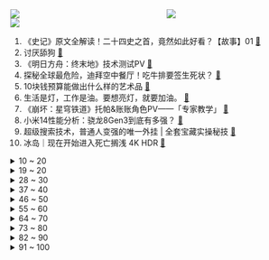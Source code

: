 <div >
	<a style="float:left;width:55%;" href = "https://github.com/anuraghazra/github-readme-stats">
	 <img src = "https://github-readme-stats.vercel.app/api?username=iuuuuuaena&theme=buefy&show_icons=true"/>
	</a>
	<a  style="float:right;width:45%" href = "https://github.com/anuraghazra/github-readme-stats">
	 <img  src="https://github-readme-stats.vercel.app/api/top-langs/?username=anuraghazra&layout=compact"/>
	</a>
	</div>

[![](https://img.shields.io/badge/jxd-@jxdgogogo.xyz-yellowgreen.svg)](https://www.jxdgogogo.xyz)<br>
1. 《史记》原文全解读！二十四史之首，竟然如此好看？【故事】01 [:link:](//www.bilibili.com/video/BV1cM41197ui) <br>
2. 讨厌舔狗 [:link:](//www.bilibili.com/video/BV1Eu4y1E7wp) <br>
3. 《明日方舟：终末地》技术测试PV [:link:](//www.bilibili.com/video/BV1ph4y1i7Ua) <br>
4. 探秘全球最危险，迪拜空中餐厅！吃牛排要签生死状？ [:link:](//www.bilibili.com/video/BV1mw411F7VZ) <br>
5. 10块钱预算能做出什么样的艺术品 [:link:](//www.bilibili.com/video/BV1Xw411B7Gf) <br>
6. 生活是灯，工作是油。要想亮灯，就要加油。 [:link:](//www.bilibili.com/video/BV1C84y1R76d) <br>
7. 《崩坏：星穹铁道》托帕&账账角色PV——「专家教学」 [:link:](//www.bilibili.com/video/BV1kN4y1r7AL) <br>
8. 小米14性能分析：骁龙8Gen3到底有多强？ [:link:](//www.bilibili.com/video/BV1me411R7Ha) <br>
9. 超级搜索技术，普通人变强的唯一外挂 | 全套宝藏实操秘技 [:link:](//www.bilibili.com/video/BV1yw411F7J1) <br>
10. 冰岛｜现在开始进入死亡搁浅 4K HDR [:link:](//www.bilibili.com/video/BV1rc411o7PJ) <br>
<details>
<summary>10 ~ 20</summary>

11. 你们传纸条都传什么内容？ [:link:](//www.bilibili.com/video/BV12j411e7pm) <br>
12. 当 代 年 轻 人 快 感 现 状 [:link:](//www.bilibili.com/video/BV13Q4y1W7rn) <br>
13. 转笔，但是降维打击！3分钟上手无限轮回转笔连招！ [:link:](//www.bilibili.com/video/BV15G411C7Uv) <br>
14. 戏曲国家队组合出战！《云上五骁·倏忽之战》好戏开场！ [:link:](//www.bilibili.com/video/BV1sH4y1r7pi) <br>
15. 这家健身房跑路的原因连法官听了都落泪... [:link:](//www.bilibili.com/video/BV14C4y137ei) <br>
16. 世界上最长的烤肉大串！30个师傅同时烤，200米长根本拿不动！ [:link:](//www.bilibili.com/video/BV1vw411z7EB) <br>
17. 「小白」小米14性能测评：骁龙8Gen3到底什么水平？ [:link:](//www.bilibili.com/video/BV17M411R7qy) <br>
18. 乡村真人版海贼王（6） [:link:](//www.bilibili.com/video/BV1Bg4y1d7vJ) <br>
19. 玩水？多玩会来！别赖我奥~ [:link:](//www.bilibili.com/video/BV1BC4y137nw) <br>
</details>
<details>
<summary>19 ~ 20</summary>

20. 写竹人写意墨竹 [:link:](//www.bilibili.com/video/BV1qN411W7A1) <br>
21. 今天玩个新鲜的 [:link:](//www.bilibili.com/video/BV1JM411X782) <br>
22. 【扁豆】如果是糟粕，为何能存在千年？一部神剧讲透中国式人情世故《岁月》P2 [:link:](//www.bilibili.com/video/BV1aN411W76P) <br>
23. 《原神》寻味之旅——「璃月食集」第五期 [:link:](//www.bilibili.com/video/BV12N411x7pe) <br>
24. 有没有一种可能，这钢筋粗的红绳栓错人了... [:link:](//www.bilibili.com/video/BV1KQ4y1W79b) <br>
25. 搞笑游戏瞬间，哈哈哈笑不停 [:link:](//www.bilibili.com/video/BV1Q84y1976f) <br>
26. 30斤巨大战斧牛排，用秘制蒜蓉酱烤，太香了 [:link:](//www.bilibili.com/video/BV1xc411o7Sb) <br>
27. 黑魔导女孩卡雕 diy卡图 [:link:](//www.bilibili.com/video/BV1fe411R7mb) <br>
28. 病人早就死了，黑心医院为赚钱假装抢救，印度电影《正义降临》 [:link:](//www.bilibili.com/video/BV1D84y197Vu) <br>
</details>
<details>
<summary>28 ~ 30</summary>

29. 干！ [:link:](//www.bilibili.com/video/BV1Kj411e7Ee) <br>
30. 神 不 在 西 天 [:link:](//www.bilibili.com/video/BV1Vh4y1B7he) <br>
31. 没有啥是过不去的，再坚持一下就上去了 [:link:](//www.bilibili.com/video/BV1xc411o7e6) <br>
32. 大学生第一次做宫保鸡丁，把师傅都逗笑了 [:link:](//www.bilibili.com/video/BV1HC4y137sJ) <br>
33. HR最不愿意劝退的两种人 [:link:](//www.bilibili.com/video/BV1Zg4y1d73u) <br>
34. 你有这种势利亲戚吗？ [:link:](//www.bilibili.com/video/BV1cu4y1Y7ZB) <br>
35. 家里217棵桂花树同时开花，染了一地的香。 [:link:](//www.bilibili.com/video/BV1U84y197NG) <br>
36. 韩国高考？？5000万韩国人的地狱 [:link:](//www.bilibili.com/video/BV1VC4y137A4) <br>
37. 我猫德学院要给狮子猫举办一场盛大的绝育典礼 [:link:](//www.bilibili.com/video/BV1cw411c7Zi) <br>
</details>
<details>
<summary>37 ~ 40</summary>

38. 凳子：好好好，这么玩儿是吧 [:link:](//www.bilibili.com/video/BV17Q4y1W73W) <br>
39. 儿子不爽父亲当牛郎！发起单挑，没打过！【阅片无数3rd 15】 [:link:](//www.bilibili.com/video/BV1We411d79z) <br>
40. 【崩坏3】「现在，是崩坏3的时间！」年度投票结果最终揭晓，舰长一起来看看吧~ [:link:](//www.bilibili.com/video/BV1uu4y1n78W) <br>
41. 《GTA6》全网最全泄露实机分析！角色、玩法、武器多方面解读——上期「Game墙」 [:link:](//www.bilibili.com/video/BV1GM411X71Z) <br>
42. 《神：赐你S级偷窃，你拿来偷我？》 开局觉醒SSS级天赋妙手空空！ 每一次攻击，都自带偷窃buff！从此化身贼不走空的江洋大盗！ [:link:](//www.bilibili.com/video/BV17Q4y1W7tN) <br>
43. 我 又 起 猛 了！？ [:link:](//www.bilibili.com/video/BV12w411F7Qd) <br>
44. 挑战150秒一个引体向上 [:link:](//www.bilibili.com/video/BV1ng4y1d7p9) <br>
45. 妈妈心疼我在上海过的很差，但其实… [:link:](//www.bilibili.com/video/BV1zN411W7Va) <br>
46. 过马路要一定要听指挥 [:link:](//www.bilibili.com/video/BV1yB4y1R7bo) <br>
</details>
<details>
<summary>46 ~ 50</summary>

47. 烦死了，这个季节穿不了一点 [:link:](//www.bilibili.com/video/BV1dN4y1C7RX) <br>
48. 【淮秀帮】假如诸葛亮带领大学生北伐！ [:link:](//www.bilibili.com/video/BV1EG41117ZF) <br>
49. 小猫：看看谁来了 [:link:](//www.bilibili.com/video/BV14h4y1i798) <br>
50. 【warma】悄悄展示我制作的小玩意~ [:link:](//www.bilibili.com/video/BV1WM411X77r) <br>
51. 又是幸福快乐的一天~生活还得继续！ [:link:](//www.bilibili.com/video/BV1zg4y1d7jV) <br>
52. 北京切糕大爷最经典的一集 [:link:](//www.bilibili.com/video/BV18B4y1R7sr) <br>
53. 为了一夜暴富，我用数学模型买足彩 [:link:](//www.bilibili.com/video/BV1oc411R7PU) <br>
54. 银行柜员的工作，原来这么解压 [:link:](//www.bilibili.com/video/BV1Bh4y1i7wJ) <br>
55. 哥们跟你心连心你跟哥们玩脑筋? [:link:](//www.bilibili.com/video/BV1iN4y1r7vs) <br>
</details>
<details>
<summary>55 ~ 60</summary>

56. 教你画猫 [:link:](//www.bilibili.com/video/BV1zy4y1w752) <br>
57. 【徐涛】愿大家如愿开启人生新篇章！ [:link:](//www.bilibili.com/video/BV1oM411Q7Le) <br>
58. 100天创作我的真人版海贼王 [:link:](//www.bilibili.com/video/BV1ew411F7pq) <br>
59. 这次 让我来帮你净化 [:link:](//www.bilibili.com/video/BV1dw411B7Yj) <br>
60. 古有三英战吕布，今有东汉辛吉飞 [:link:](//www.bilibili.com/video/BV1aC4y1n75r) <br>
61. 载到一个暴躁玲芽！ [:link:](//www.bilibili.com/video/BV16h4y1i7fs) <br>
62. 这才叫终极皮薄馅大 [:link:](//www.bilibili.com/video/BV1cg4y1o7kz) <br>
63. 今天，梦想照进现实！ [:link:](//www.bilibili.com/video/BV1hN411W7o1) <br>
64. 氵 [:link:](//www.bilibili.com/video/BV17M411R7dh) <br>
</details>
<details>
<summary>64 ~ 70</summary>

65. 所以到底为什么降温这么快啊？好冷啊 [:link:](//www.bilibili.com/video/BV1tN411W7yS) <br>
66. 给大家介绍一下我的新舍友……们 [:link:](//www.bilibili.com/video/BV1Mw411c7XC) <br>
67. 挣学分的任务罢了 [:link:](//www.bilibili.com/video/BV1Tc411f7NW) <br>
68. 紧跟时事的天才？！！！ [:link:](//www.bilibili.com/video/BV1K94y1j75X) <br>
69. 发射！ [:link:](//www.bilibili.com/video/BV1fB4y1o71Q) <br>
70. 中国队厉害好吧 [:link:](//www.bilibili.com/video/BV1zB4y1R7vE) <br>
71. “人只有醒来后才知道自己睡了一觉”丨弱智吧里真的都是弱智吗？ [:link:](//www.bilibili.com/video/BV1J34y1u797) <br>
72. 【阿斗】生不逢时的奇幻电影，脑洞大开却票房惨败！导致肖恩·康纳利从此退出影坛《天降奇兵》 [:link:](//www.bilibili.com/video/BV1d94y1L7RK) <br>
73. 当爸爸来接放学，和妈妈咋不一样？ [:link:](//www.bilibili.com/video/BV1tG41117S7) <br>
</details>
<details>
<summary>73 ~ 80</summary>

74. C4炸弹之究极！火力覆盖！！【C4快乐阴人流#46】 [:link:](//www.bilibili.com/video/BV1Yy4y1P7Rc) <br>
75. 这作者想让我滚出他的游戏.. [:link:](//www.bilibili.com/video/BV12u4y1n7Pn) <br>
76. ⚡ 最有安全感的一集 ⚡ [:link:](//www.bilibili.com/video/BV1Ru4y1a7KD) <br>
77. 【烂活电竞第二季02】宾哥啊，怎么汗流浃背了啊? [:link:](//www.bilibili.com/video/BV1hu4y1n7ff) <br>
78. 隋卞一做 |怎么又简单又好吃啊！有手就行版本的番茄炖牛腩！ [:link:](//www.bilibili.com/video/BV1RN4y1r7dt) <br>
79. 青岛蟹宴2000一位，波龙帝王蟹不限量，从头吃到尾 [:link:](//www.bilibili.com/video/BV1au4y1Y7eP) <br>
80. 我努力奔向你，你却拆我家 [:link:](//www.bilibili.com/video/BV11u4y1a7iz) <br>
81. ⚡一个宿舍的⚡ [:link:](//www.bilibili.com/video/BV1mc411o7Ft) <br>
82. 情商、口才都不需要！内向嘴笨的人，也能快速掌握的万能沟通技巧~ [:link:](//www.bilibili.com/video/BV1rB4y1R7rc) <br>
</details>
<details>
<summary>82 ~ 90</summary>

83. 第一次结婚 有点紧张 [:link:](//www.bilibili.com/video/BV1Ry4y1P7ym) <br>
84. 无力感2.0 [:link:](//www.bilibili.com/video/BV1mh4y1i7gw) <br>
85. 河道剑魔2.0【Shy场时刻05】 [:link:](//www.bilibili.com/video/BV1XC4y137VL) <br>
86. 《悬溺》一响，空心登场！ [:link:](//www.bilibili.com/video/BV1SH4y197C2) <br>
87. 在当老公和当老婆之间选择了当老六 [:link:](//www.bilibili.com/video/BV1Ry4y1P75Q) <br>
88. 小伙摔伤回家等待死神来临，没想到却迎来一群天使 [:link:](//www.bilibili.com/video/BV1cM41197ag) <br>
89. 历时一年，“法国集市奇遇记”落幕啦。今天起“法国中餐厅奇遇记”，上线！ [:link:](//www.bilibili.com/video/BV1ac411Z7JT) <br>
90. 那天我意外闯入了一片“世外桃源”… [:link:](//www.bilibili.com/video/BV1rH4y16752) <br>
91. “微笑小狗被打死”为造谣，流浪动物必须处理，谎言无法赚得同情 [:link:](//www.bilibili.com/video/BV1Le411d7cZ) <br>
</details>
<details>
<summary>91 ~ 100</summary>

92. 比英国菜更可怕的是…一天三顿英国菜 [:link:](//www.bilibili.com/video/BV1uQ4y1W758) <br>
93. 四蛙辛格到此一油 [:link:](//www.bilibili.com/video/BV1tC4y137HE) <br>
94. 归义军 一场唐朝正史不愿记录的爱国起义!险些被埋没【思维实验室】 [:link:](//www.bilibili.com/video/BV19N411x72F) <br>
95. 剪个头发还被调戏了～ [:link:](//www.bilibili.com/video/BV1fN4y1C7TV) <br>
96. 没流量，没爱情，也能拍好国产剧！ [:link:](//www.bilibili.com/video/BV1n34y1u7QG) <br>
97. 预定年度最佳Vlog相机？！大疆Pocket 3上手 [:link:](//www.bilibili.com/video/BV1kw411B7Wr) <br>
98. 强壮的男人 [:link:](//www.bilibili.com/video/BV1hw411z7GG) <br>
99. 15件设计鬼才发明的神奇厨具，最后一件绝了 [:link:](//www.bilibili.com/video/BV1dc411o7tT) <br>
100. 恶童杀了恩人全家，二十年前的罪孽，终成今日惨案！古装悬疑探案《繁城之下》第三回 [:link:](//www.bilibili.com/video/BV14B4y1d7bp) <br>
</details>
